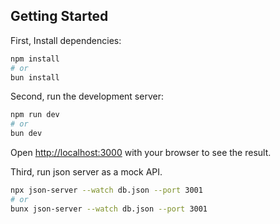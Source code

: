 
## Getting Started

First, Install dependencies:

```bash
npm install
# or
bun install
```

Second, run the development server:

```bash
npm run dev
# or
bun dev
```

Open [http://localhost:3000](http://localhost:3000) with your browser to see the result.

Third, run json server as a mock API.

```bash
npx json-server --watch db.json --port 3001
# or
bunx json-server --watch db.json --port 3001
```

